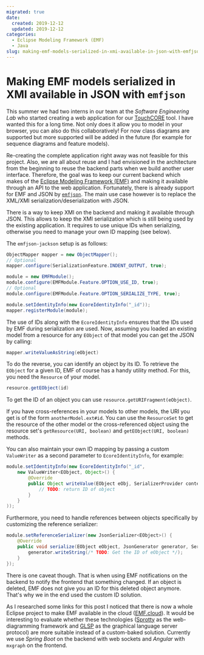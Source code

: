 ```yaml
---
migrated: true
date:
  created: 2019-12-12
  updated: 2019-12-12
categories:
  - Eclipse Modeling Framework (EMF)
  - Java
slug: making-emf-models-serialized-in-xmi-available-in-json-with-emfjson
---
```

# Making EMF models serialized in XMI available in JSON with `emfjson`

This summer we had two interns in our team at the _Software Engineering Lab_ who started creating a web application for our [TouchCORE](https://djeminy.github.io/touchcore/) tool.
I have wanted this for a long time.
Not only does it allow you to model in your browser, you can also do this collaboratively!
For now class diagrams are supported but more supported will be added in the future (for example for sequence diagrams and feature models).

<!-- more -->

Re-creating the complete application right away was not feasible for this project.
Also, we are all about reuse and I had envisioned in the architecture from the beginning to reuse the backend parts when we build another user interface.
Therefore, the goal was to keep our current backend which makes of the [Eclipse Modeling Framework (EMF)](https://www.eclipse.org/modeling/emf/) and making it available through an API to the web application.
Fortunately, there is already support for EMF and JSON by [`emfjson`](https://emfjson.github.io/projects/jackson/latest/).
The main use case however is to replace the XML/XMI serialization/deserialization with JSON.

There is a way to keep XMI on the backend and making it available through JSON.
This allows to keep the XMI serialization which is still being used by the existing application.
It requires to use unique IDs when serializing, otherwise you need to manage your own ID mapping (see below).

The `emfjson-jackson` setup is as follows:

```java
ObjectMapper mapper = new ObjectMapper();
// Optional
mapper.configure(SerializationFeature.INDENT_OUTPUT, true);

module = new EMFModule();
module.configure(EMFModule.Feature.OPTION_USE_ID, true);
// Optional
module.configure(EMFModule.Feature.OPTION_SERIALIZE_TYPE, true);

module.setIdentityInfo(new EcoreIdentityInfo("_id"));
mapper.registerModule(module);
```

The use of IDs along with the `EcoreIdentityInfo` ensures that the IDs used by EMF during serialization are used.
Now, assuming you loaded an existing model from a resource for any `EObject` of that model you can get the JSON by calling:

```java
mapper.writeValueAsString(eObject)
```

To do the reverse, you can identify an object by its ID.
To retrieve the `EObject` for a given ID, EMF of course has a handy utility method.
For this, you need the `Resource` of your model.

```java
resource.getEObject(id)
```

To get the ID of an object you can use `resource.getURIFragment(eObject)`.

If you have cross-references in your models to other models, the URI you get is of the form `anotherModel.ext#id`.
You can use the `ResourceSet` to get the resource of the other model or the cross-referenced object using the resource set's `getResource(URI, boolean)` and `getEObject(URI, boolean)` methods.

You can also maintain your own ID mapping by passing a custom `ValueWriter` as a second parameter to `EcoreIdentityInfo`, for example:

```java
module.setIdentityInfo(new EcoreIdentityInfo("_id",
    new ValueWriter<EObject, Object>() {
        @Override
        public Object writeValue(EObject eObj, SerializerProvider context) {
            // TODO: return ID of object
        }
    }
));
```

Furthermore, you need to handle references between objects specifically by customizing the reference serializer:

```java
module.setReferenceSerializer(new JsonSerializer<EObject>() {
    @Override
    public void serialize(EObject eObject, JsonGenerator generator, SerializerProvider serializer) throws IOException {
        generator.writeString(/* TODO: Get the ID of eObject */);
    }
});
```

There is one caveat though.
That is when using EMF notifications on the backend to notify the frontend that something changed.
If an object is deleted, EMF does not give you an ID for this deleted object anymore.
That's why we in the end used the custom ID solution.

As I researched some links for this post I noticed that there is now a whole Eclipse project to make EMF available in the cloud ([EMF.cloud](https://projects.eclipse.org/projects/ecd.emfcloud)).
It would be interesting to evaluate whether these technologies ([Sprotty](https://projects.eclipse.org/projects/ecd.sprotty) as the web-diagramming framework and [GLSP](https://projects.eclipse.org/projects/ecd.glsp) as the graphical language server protocol) are more suitable instead of a custom-baked solution.
Currently we use _Spring Boot_ on the backend with web sockets and _Angular_ with `mxgraph` on the frontend.
